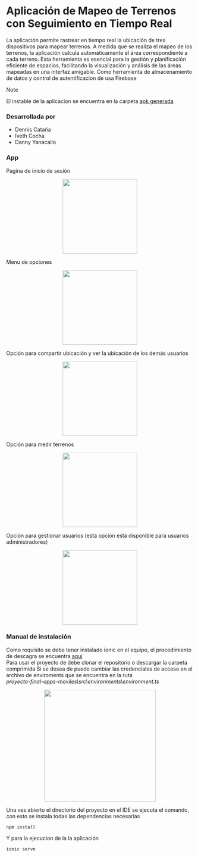 # Aplicación de Mapeo de Terrenos con Seguimiento en Tiempo Real
La aplicación permite rastrear en tiempo real la ubicación de tres dispositivos para mapear terrenos.
A medida que se realiza el mapeo de los terrenos, la aplicación calcula automáticamente el área correspondiente a cada terreno. Esta herramienta es esencial para la gestión y planificación eficiente de espacios, facilitando la visualización y análisis de las áreas mapeadas en una interfaz amigable.
Como herramienta de almacenamiento de datos y control de autentificacion de usa Firebase
> [!NOTE]
> El instable de la aplicacion se encuentra en la carpeta [apk generada](https://github.com/DennisCatana/proyecto-final-apps-moviles/tree/main/apk%20generada)
### Desarrollada por 
- Dennis Cataña
- Iveth Cocha
- Danny Yanacallo

### App
Pagina de inicio de sesión<br>
<p align="center">
    <img src="https://github.com/user-attachments/assets/f3e7c7f7-102f-42ce-a897-65acd5229898" width="200"/>
</p>

Menu de opciones<br>
<p align="center">
    <img src="https://github.com/user-attachments/assets/b847c997-c888-4035-b52c-7753fa4123c9" width="200"/>
</p>

Opción para compartir ubicación y ver la ubicación de los demás usuarios<br>
<p align="center">
    <img src="https://github.com/user-attachments/assets/5299b6ef-455f-48e0-b335-acfd10ecd6e5" width="200"/>
</p>

Opción para medir terrenos<br>
<p align="center">
    <img src="https://github.com/user-attachments/assets/f12e9ea3-d504-426c-8ae4-71a138052703" width="200"/>
</p>

Opción para gestionar usuarios (esta opción está disponible para usuarios administradores)<br>
<p align="center">
    <img src="https://github.com/user-attachments/assets/a37a3f01-3b82-4778-b4c1-0dc7a2fc2ae5" width="200"/>
</p>

### Manual de instalación
Como requisito se debe tener instalado ionic en el equipo, el procedimiento de descagra se encuentra [aquí](https://ionicframework.com/docs/intro/cli)<br>
Para usar el proyecto de debe clonar el repositorio o descargar la carpeta comprimida
Si se desea de puede cambiar las credenciales de acceso en el archivo de enviroments que se encuentra en la ruta<br>
*proyecto-final-apps-moviles\src\environments\environment.ts*
<p align="center">
    <img src="https://github.com/user-attachments/assets/8ca1acb4-8307-417f-b4f9-1c9be1501163" width="300"/>
</p>

Una ves abierto el directorio del proyecto en el IDE se ejecuta el comando, con esto se instala todas las dependencias necesarias 
```
npm install
```
Y para la ejecucion de la la aplicación 
```
ionic serve
```


